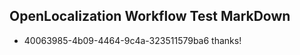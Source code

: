 ## OpenLocalization Workflow Test MarkDown
* 40063985-4b09-4464-9c4a-323511579ba6 thanks!

<!--HONumber=Jul16_HO4-->


